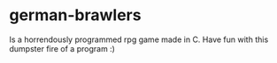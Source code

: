 # german-brawlers

Is a horrendously programmed rpg game made in C. 
Have fun with this dumpster fire of a program :)
